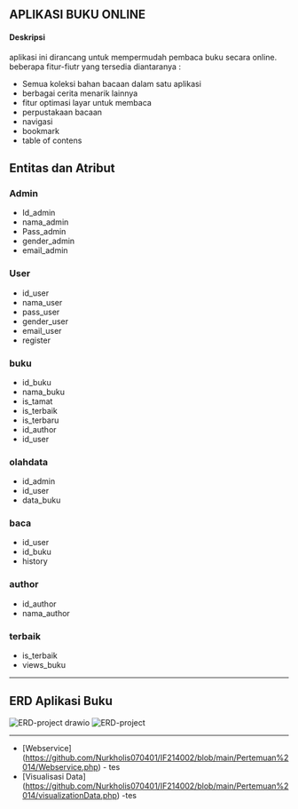 ## APLIKASI BUKU ONLINE
#### Deskripsi
aplikasi ini dirancang untuk mempermudah pembaca buku secara online. beberapa fitur-fiutr yang tersedia diantaranya :
  - Semua koleksi bahan bacaan dalam satu aplikasi
  - berbagai cerita menarik lainnya
  - fitur optimasi layar untuk membaca
  - perpustakaan bacaan
  - navigasi
  - bookmark
  - table of contens

## Entitas dan Atribut
### Admin
- Id_admin
- nama_admin
- Pass_admin
- gender_admin
- email_admin

### User
- id_user
- nama_user
- pass_user
- gender_user
- email_user
- register

### buku
- id_buku
- nama_buku
- is_tamat
- is_terbaik
- is_terbaru
- id_author
- id_user

### olahdata
- id_admin
- id_user
- data_buku
### baca
- id_user
- id_buku
- history
### author
- id_author
- nama_author
### terbaik
- is_terbaik
- views_buku

---

## ERD Aplikasi Buku
![ERD-project drawio](https://user-images.githubusercontent.com/100669802/176473084-acbd9ea2-eac0-4f59-9ca7-01ac7a233aee.png)
![ERD-project](https://user-images.githubusercontent.com/100669802/176473174-1264e9e2-37cd-465b-bd41-d5525a769c60.png)

---

- [Webservice] (https://github.com/Nurkholis070401/IF214002/blob/main/Pertemuan%2014/Webservice.php) - tes
- [Visualisasi Data] (https://github.com/Nurkholis070401/IF214002/blob/main/Pertemuan%2014/visualizationData.php) -tes

